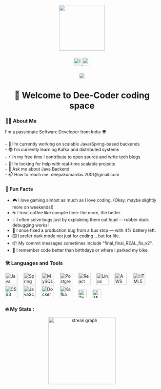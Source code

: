 <div align="center">
  <img height="150" src="https://media.giphy.com/media/M9gbBd9nbDrOTu1Mqx/giphy.gif" />
</div>

###

<div align="center">
  <a href="https://linkedin.com/in/deecoder404" target="_blank">
    <img src="https://img.shields.io/static/v1?message=LinkedIn&logo=linkedin&label=&color=0077B5&logoColor=white&labelColor=&style=for-the-badge" height="25" alt="linkedin logo" />
  </a>
  <a href="https://youtube.com/YOUR_CHANNEL" target="_blank">
    <img src="https://img.shields.io/static/v1?message=Youtube&logo=youtube&label=&color=FF0000&logoColor=white&labelColor=&style=for-the-badge" height="25" alt="youtube logo" />
  </a>
</div>

###

<div align="center">
  <img src="https://visitor-badge.laobi.icu/badge?page_id=maurodesouza.maurodesouza&" />
</div>

###

<h1 align="center">🚀 Welcome to Dee-Coder coding space</h1>

###

<h3 align="left">👨‍💻 About Me</h3>

<p align="left">
I'm a passionate Software Developer from India 🌍<br><br>
- 🔭 I’m currently working on scalable Java/Spring-based backends<br>
- 📚 I’m currently learning Kafka and distributed systems<br>
- ⚡ In my free time I contribute to open source and write tech blogs<br>
- 🤔 I’m looking for help with real-time scalable projects<br>
- 💬 Ask me about Java Backend<br>
- 📫 How to reach me: deepakumardas.2001@gmail.com
</p>

###

<h3 align="left">🎯 Fun Facts</h3>

<ul>
  <li>🎮 I love gaming almost as much as I love coding. (Okay, maybe slightly more on weekends!)</li>
  <li>☕ I treat coffee like compile time: the more, the better.</li>
  <li>💡 I often solve bugs just by explaining them out loud — rubber duck debugging works!</li>
  <li>🔧 I once fixed a production bug from a bus stop — with 4% battery left.</li>
  <li>⌨️ I prefer dark mode not just for coding... but for life.</li>
  <li>📦 My commit messages sometimes include "final_final_REAL_fix_v2".</li>
  <li>🧠 I remember code better than birthdays or where I parked my bike.</li>
</ul>

###

<h3 align="left">🛠 Languages and Tools</h3>

<div align="left">
  <img src="https://cdn.jsdelivr.net/gh/devicons/devicon/icons/java/java-original.svg" height="40" alt="Java logo" />
  <img width="12" />
  <img src="https://cdn.jsdelivr.net/gh/devicons/devicon/icons/spring/spring-original.svg" height="40" alt="Spring logo" />
  <img width="12" />
  <img src="https://cdn.jsdelivr.net/gh/devicons/devicon/icons/mysql/mysql-original.svg" height="40" alt="MySQL logo" />
  <img width="12" />
  <img src="https://cdn.jsdelivr.net/gh/devicons/devicon/icons/postgresql/postgresql-original.svg" height="40" alt="PostgreSQL logo" />
  <img width="12" />
  <img src="https://cdn.jsdelivr.net/gh/devicons/devicon/icons/react/react-original.svg" height="40" alt="React logo" />
  <img width="12" />
  <img src="https://cdn.jsdelivr.net/gh/devicons/devicon/icons/linux/linux-original.svg" height="40" alt="Linux logo" />
  <img width="12" />
  <img src="https://cdn.jsdelivr.net/gh/devicons/devicon/icons/amazonwebservices/amazonwebservices-original-wordmark.svg" height="40" alt="AWS logo" />
  <img width="12" />
  <img src="https://cdn.jsdelivr.net/gh/devicons/devicon/icons/html5/html5-original.svg" height="40" alt="HTML5 logo" />
  <img width="12" />
  <img src="https://cdn.jsdelivr.net/gh/devicons/devicon/icons/css3/css3-original.svg" height="40" alt="CSS3 logo" />
  <img width="12" />
  <img src="https://cdn.jsdelivr.net/gh/devicons/devicon/icons/javascript/javascript-original.svg" height="40" alt="JavaScript logo" />
  <img width="12" />
  <img src="https://cdn.jsdelivr.net/gh/devicons/devicon/icons/docker/docker-original.svg" height="40" alt="Docker logo" />
  <img width="12" />
  <img src="https://cdn.jsdelivr.net/gh/devicons/devicon/icons/apachekafka/apachekafka-original.svg" height="40" alt="Kafka logo" />
  <img width="12" />
  <img src="https://img.shields.io/badge/Thymeleaf-005F0F?style=for-the-badge&logo=thymeleaf&logoColor=white" height="28" alt="Thymeleaf" />
  <img width="12" />
  <img src="https://img.shields.io/badge/Microservices-000000?style=for-the-badge&logo=microservices&logoColor=white" height="28" alt="Microservices" />
</div>

###

<h3 align="left">🔥 My Stats :</h3>

<div align="center">
  <img src="https://streak-stats.demolab.com?user=maurodesouza&locale=en&mode=daily&theme=dark&hide_border=false&border_radius=5&order=3" height="220" alt="streak graph" />
</div>

